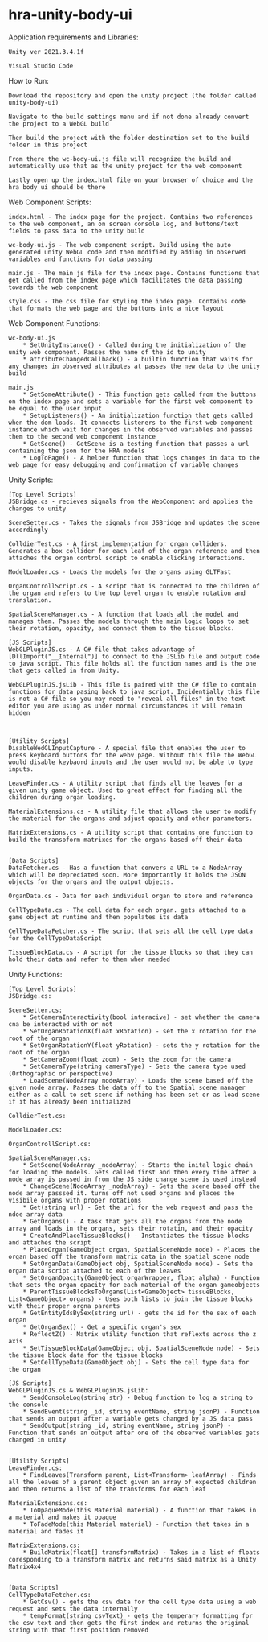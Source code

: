 # hra-unity-body-ui

Application requirements and Libraries:

    Unity ver 2021.3.4.1f

    Visual Studio Code



How to Run:

    Download the repository and open the unity project (the folder called unity-body-ui)

    Navigate to the build settings menu and if not done already convert the project to a WebGL build

    Then build the project with the folder destination set to the build folder in this project

    From there the wc-body-ui.js file will recognize the build and automatically use that as the unity project for the web component

    Lastly open up the index.html file on your browser of choice and the hra body ui should be there



Web Component Scripts:

    index.html - The index page for the project. Contains two references to the web component, an on screen console log, and buttons/text fields to pass data to the unity build

    wc-body-ui.js - The web component script. Build using the auto generated unity WebGL code and then modified by adding in observed variables and functions for data passing

    main.js - The main js file for the index page. Contains functions that get called from the index page which facilitates the data passing towards the web component

    style.css - The css file for styling the index page. Contains code that formats the web page and the buttons into a nice layout


Web Component Functions:

    wc-body-ui.js
        * SetUnityInstance() - Called during the initialization of the unity web component. Passes the name of the id to unity
        * attributeChangedCallback() - a builtin function that waits for any changes in observed attributes at passes the new data to the unity build
    
    main.js
        * SetSomeAttribute() - This function gets called from the buttons on the index page and sets a variable for the first web component to be equal to the user input
        * SetupListeners() - An initialization function that gets called when the dom loads. It connects listeners to the first web component instance which wait for changes in the observed variables and passes them to the second web component instance
        * GetScene() - GetScene is a testing function that passes a url containing the json for the HRA models
        * LogToPage() - A helper function that logs changes in data to the web page for easy debugging and confirmation of variable changes
            


Unity Scripts:

    [Top Level Scripts]
    JSBridge.cs - recieves signals from the WebComponent and applies the changes to unity

    SceneSetter.cs - Takes the signals from JSBridge and updates the scene accordingly

    ColldierTest.cs - A first implementation for organ colliders. Generates a box collider for each leaf of the organ reference and then attaches the organ control script to enable clicking interactions.

    ModelLoader.cs - Loads the models for the organs using GLTFast

    OrganControllScript.cs - A script that is connected to the children of the organ and refers to the top level organ to enable rotation and translation.

    SpatialSceneManager.cs - A function that loads all the model and manages them. Passes the models through the main logic loops to set their rotation, opacity, and connect them to the tissue blocks.

    [JS Scripts]
    WebGLPluginJS.cs - A C# file that takes advantage of [DllImport("__Internal")] to connect to the JSLib file and output code to java script. This file holds all the function names and is the one that gets called in from Unity.

    WebGLPluginJS.jsLib - This file is paired with the C# file to contain functions for data pasing back to java script. Incidentially this file is not a C# file so you may need to "reveal all files" in the text editor you are using as under normal circumstances it will remain hidden



    [Utility Scripts]
    DisableWedGLInputCapture - A special file that enables the user to press keyboard buttons for the webv page. Without this file the WebGL would disable keybaord inputs and the user would not be able to type inputs.

    LeaveFinder.cs - A utility script that finds all the leaves for a given unity game object. Used to great effect for finding all the children during organ loading.

    MaterialExtensions.cs - A utility file that allows the user to modify the material for the organs and adjust opacity and other parameters.

    MatrixExtensions.cs - A utility script that contains one function to build the transoform matrixes for the organs based off their data


    [Data Scripts]
    DataFetcher.cs - Has a function that convers a URL to a NodeArray which will be depreciated soon. More importantly it holds the JSON objects for the organs and the output objects.

    OrganData.cs - Data for each individual organ to store and reference

    CellTypeData.cs - The cell data for each organ. gets attached to a game object at runtime and then populates its data

    CellTypeDataFetcher.cs - The script that sets all the cell type data for the CellTypeDataScript

    TissueBlockData.cs - A script for the tissue blocks so that they can hold their data and refer to them when needed


Unity Functions:

    [Top Level Scripts]
    JSBridge.cs:

    SceneSetter.cs:
        * SetCameraInteractivity(bool interacive) - set whether the camera cna be interacted with or not
        * SetOrganRotationX(float xRotation) - set the x rotation for the root of the organ
        * SetOrganRotationY(float yRotation) - sets the y rotation for the root of the organ
        * SetCameraZoom(float zoom) - Sets the zoom for the camera
        * SetCameraType(string cameraType) - Sets the camera type used (Orthographic or perspective)
        * LoadScene(NodeArray nodeArray) - Loads the scene based off the given node array. Passes the data off to the Spatial scene manager either as a call to set scene if nothing has been set or as load scene if it has already been initialized

    ColldierTest.cs:

    ModelLoader.cs:

    OrganControllScript.cs:

    SpatialSceneManager.cs:
        * SetScene(NodeArray _nodeArray) - Starts the inital logic chain for loading the models. Gets called first and then every time after a node array is passed in from the JS side change scene is used instead
        * ChangeScene(NodeArray _nodeArray) - Sets the scene based off the node array passsed it. turns off not used organs and places the visibile organs with proper rotations
        * Get(string url) - Get the url for the web request and pass the ndoe array data
        * GetOrgans() - A task that gets all the organs from the node array and loads in the organs, sets their rotatin, and their opacity
        * CreateAndPlaceTissueBlocks() - Instantiates the tissue blocks and attaches the script
        * PlaceOrgan(GameObject organ, SpatialSceneNode node) - Places the organ based off the transform matrix data in the spatial scene node
        * SetOrganData(GameObject obj, SpatialSceneNode node) - Sets the organ data script attached to each of the leaves
        * SetOrganOpacity(GameObject organWrapper, float alpha) - Function that sets the organ opacity for each material of the organ gameobjects
        * ParentTissueBlocksToOrgans(List<GameObject> tissueBlocks, List<GameObject> organs) - Uses both lists to join the tissue blocks with their proper orgna parents
        * GetEntityIdsBySex(string url) - gets the id for the sex of each organ
        * GetOrganSex() - Get a specific organ's sex
        * ReflectZ() - Matrix utility function that reflexts across the z axis
        * SetTissueBlockData(GameObject obj, SpatialSceneNode node) - Sets the tissue block data for the tissue blocks
        * SetCellTypeData(GameObject obj) - Sets the cell type data for the organ

    [JS Scripts]
    WebGLPluginJS.cs & WebGLPluginJS.jsLib: 
        * SendConsoleLog(string str) - Debug function to log a string to the console
        * SendEvent(string _id, string eventName, string jsonP) - Function that sends an output after a variable gets changed by a JS data pass
        * SendOutput(string _id, string eventName, string jsonP) - Function that sends an output after one of the observed variables gets changed in unity


    [Utility Scripts]
    LeaveFinder.cs:
        * FindLeaves(Transform parent, List<Transform> leafArray) - Finds all the leaves of a parent object given an array of expected children and then returns a list of the transforms for each leaf

    MaterialExtensions.cs:
        * ToOpaqueMode(this Material material) - A function that takes in a material and makes it opaque
        * ToFadeMode(this Material material) - Function that takes in a material and fades it

    MatrixExtensions.cs:
        * BuildMatrix(float[] transformMatrix) - Takes in a list of floats coresponding to a transform matrix and returns said matrix as a Unity Matrix4x4


    [Data Scripts]
    CellTypeDataFetcher.cs:
        * GetCsv() - gets the csv data for the cell type data using a web request and sets the data internally
        * tempFormat(string csvText) - gets the temperary formatting for the csv text and then gets the first index and returns the original string with that first position removed
